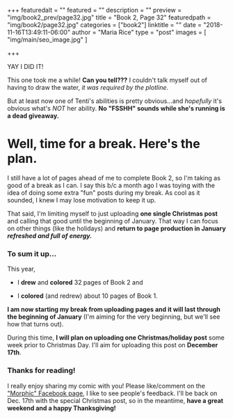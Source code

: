 +++
featuredalt = ""
featured = ""
description = ""
preview = "img/book2_prev/page32.jpg"
title = "Book 2, Page 32"
featuredpath = "img/book2/page32.jpg"
categories = ["book2"]
linktitle = ""
date = "2018-11-16T13:49:11-06:00"
author = "Maria Rice"
type = "post"
images = [ "img/main/seo_image.jpg" ]

+++

YAY I DID IT!

This one took me a while! **Can you tell???** I couldn't talk myself out of
having to draw the water, _it was required by the plotline_.

But at least now one of Tenti's abilities is pretty obvious...and _hopefully_
it's obvious what's _NOT_ her ability. **No "FSSHH" sounds while she's running is a
dead giveaway.**

# Well, time for a break. Here's the plan.

I still have a lot of pages ahead of me to complete Book 2, so I'm taking as
good of a break as I can. I say this b/c a month ago I was toying with the idea
of doing some extra "fun" posts during my break. As cool as it sounded,
I knew I may lose motivation to keep it up.

That said, I'm limiting myself to just uploading **one single Christmas post**
and calling that good until the beginning of January. That way I can focus on
other things (like the holidays) and **return to page production in January _refreshed and
full of energy._**

### To sum it up...

This year,

- I **drew** and **colored** 32 pages of Book 2 and

- I **colored** (and redrew) about 10 pages of Book 1.

**I am now starting my break from uploading pages and it will last through the
beginning of January** (I'm aiming for the very beginning, but we'll see how that
turns out).

During this time, **I will plan on uploading one Christmas/holiday post** some
week prior to Christmas Day. I'll aim for uploading this post on **December 17th**.

### Thanks for reading!

I really enjoy sharing my comic with you! Please like/comment on the ["Morphic"
Facebook page](https://www.facebook.com/MorphicGraphicNovel), I like to see people's feedback. I'll be back on Dec. 17th with
the special Christmas post, so in the meantime, **have a great weekend and a happy
Thanksgiving!**
